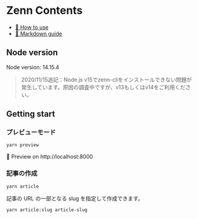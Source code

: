 # Zenn Contents

* [📘 How to use](https://zenn.dev/zenn/articles/zenn-cli-guide)
* [📘 Markdown guide](https://zenn.dev/zenn/articles/markdown-guide)
## Node version

Node version: 14.15.4

> 2020/11/15追記：Node.js v15でzenn-cliをインストールできない問題が発生しています。原因の調査中ですが、v13もしくはv14をご利用ください。

## Getting start

### プレビューモード

```sh
yarn preview
```

👀 Preview on http://localhost:8000

### 記事の作成

```sh
yarn article
```

記事の URL の一部となる slug を指定して作成できます。

```sh
yarn article:slug article-slug
```
